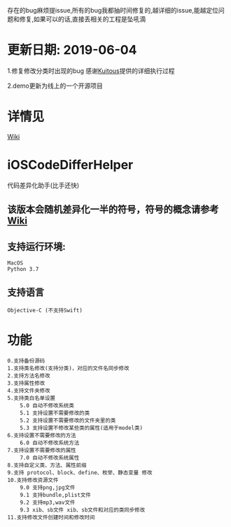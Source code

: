 存在的bug麻烦提issue,所有的bug我都抽时间修复的,越详细的issue,能越定位问题和修复,如果可以的话,直接丢相关的工程是坠吼滴

# 更新日期: 2019-06-04 

1.修复修改分类时出现的bug 感谢[Kuitous](https://github.com/Kuitous)提供的详细执行过程

2.demo更新为线上的一个开源项目

# 详情见
[Wiki](https://github.com/rowliny/iOSCodeDifferHelper/wiki)

# iOSCodeDifferHelper
代码差异化助手(比手还快)

## 该版本会随机差异化一半的符号，符号的概念请参考[Wiki](https://github.com/rowliny/iOSCodeDifferHelper/wiki)

## 支持运行环境:

```
MacOS
Python 3.7
```

## 支持语言

```
Objective-C (不支持Swift)
```

# 功能

```
0.支持备份源码
1.支持类名修改(支持分类)，对应的文件名同步修改
2.支持方法名修改
3.支持属性修改
4.支持文件夹修改
5.支持类白名单设置
    5.0 自动不修改系统类
    5.1 支持设置不需要修改的类
    5.2 支持设置不需要修改的文件夹里的类
    5.3 支持设置不修改某些类的属性(适用于model类)
6.支持设置不需要修改的方法
    6.0 自动不修改系统方法
7.支持设置不需要修改的属性
    7.0 自动不修改系统属性
8.支持自定义类、方法、属性前缀
9.支持 protocol、block、define、枚举、静态变量 修改
10.支持修改资源文件
    9.0 支持png,jpg文件
    9.1 支持bundle,plist文件
    9.2 支持mp3,wav文件
    9.3 xib、sb文件 xib、sb文件和对应的类同步修改
11.支持修改文件创建时间和修改时间
```






